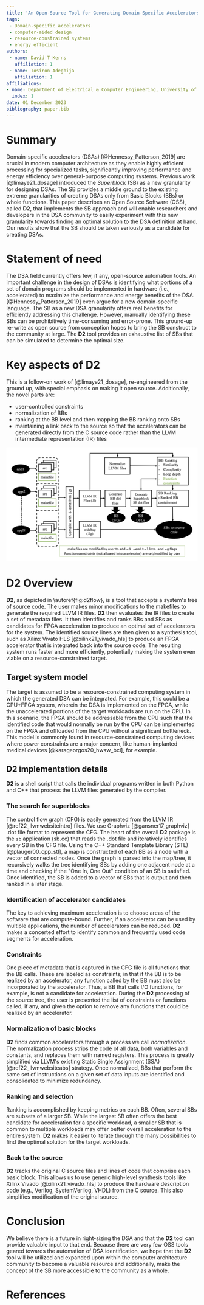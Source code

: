 ```yaml
---
title: 'An Open-Source Tool for Generating Domain-Specific Accelerators for Resource-Constrained Computing'
tags:
 - Domain-specific accelerators
 - computer-aided design
 - resource-constrained systems
 - energy efficient
authors:
 - name: David T Kerns
   affiliation: 1
 - name: Tosiron Adegbija
   affiliation: 1
affiliations:
- name: Department of Electrical & Computer Engineering, University of Arizona, Tucson, Arizona, USA
  index: 1
date: 01 December 2023
bibliography: paper.bib
---
```


# Summary
Domain-specific accelerators (DSAs) [@Hennessy_Patterson_2019] are crucial in modern computer architecture as they enable highly efficient processing for specialized tasks, significantly improving performance and energy efficiency over general-purpose computing systems. Previous work [@limaye21_dosage] introduced the _Superblock_ (SB) as a new granularity for designing DSAs. The SB provides a middle ground to the existing extreme granularities of creating DSAs only from Basic Blocks (BBs) or whole functions. This paper describes an Open Source Software (OSS), called **D2**, that implements the SB approach and will enable researchers and developers in the DSA community to easily experiment with this new granularity towards finding an optimal solution to the DSA definition at hand. Our results show that the SB should be taken seriously as a candidate for creating DSAs.

# Statement of need
The DSA field currently offers few, if any, open-source automation tools. An important challenge in the design of DSAs is identifying what portions of a set of domain programs should be implemented in hardware (i.e., accelerated) to maximize the performance and energy benefits of the DSA. [@Hennessy_Patterson_2019] even argue for a new domain-specific language. The SB as a new DSA granularity offers real benefits for efficiently addressing this challenge. However, manually identifying these SBs can be prohibitively time-consuming and error-prone. This ground-up re-write as open source from conception hopes to bring the SB construct to the community at large. The **D2** tool provides an exhaustive list of SBs that can be simulated to determine the optimal size.

# Key aspects of D2
This is a follow-on work of [@limaye21_dosage], re-engineered from the ground up, with special emphasis on making it open source. Additionally, the novel parts are:

 - user-controlled constraints
 - normalization of BBs
 - ranking at the BB level and then mapping the BB ranking onto SBs
 - maintaining a link back to the source so that the accelerators can be generated directly from the C source code rather than the LLVM intermediate representation (IR) files

![D2 Flow\label{fig:d2flow}](d2_flow.png)

# D2 Overview
**D2**, as depicted in \autoref{fig:d2flow}, is a tool that accepts a system\'s tree of source code. The user makes minor modifications to the makefiles to generate the required LLVM IR files. **D2** then evaluates the IR files to create a set of metadata files. It then identifies and ranks BBs and SBs as candidates for FPGA acceleration to produce an optimal set of accelerators for the system. The identified source lines are then given to a synthesis tool, such as Xilinx Vivato HLS [@xilinx21_vivado_hls] to produce an FPGA accelerator that is integrated back into the source code. The resulting system runs faster and more efficiently, potentially making the system even viable on a resource-constrained target.

## Target system model
The target is assumed to be a resource-constrained computing system in which the generated DSA can be integrated. For example, this could be a CPU+FPGA system, wherein the DSA is implemented on the FPGA, while the unaccelerated portions of the target workloads are run on the CPU. In this scenario, the FPGA should be addressable from the CPU such that the identified code that would normally be run by the CPU can be implemented on the FPGA and offloaded from the CPU without a significant bottleneck. This model is commonly found in resource-constrained computing devices where power constraints are a major concern, like human-implanted medical devices [@karageorgos20_hwsw_bci], for example.

## D2 implementation details
**D2** is a shell script that calls the individual programs written in both Python and C++ that process the LLVM files generated by the compiler.

### The search for superblocks
The control flow graph (CFG) is easily generated from the LLVM IR [@ref22_llvmwebsiteintro] files. We use Graphviz [@gansner17_graphviz] .dot file format to represent the CFG. The heart of the overall **D2** package is the `sb` application (sb.cc) that reads the .dot file and iteratively identifies every SB in the CFG file. Using the C++ Standard Template Library (STL) [@plauger00_cpp_stl], a map is constructed of each BB as a node with a vector of connected nodes. Once the graph is parsed into the map/tree, it recursively walks the tree identifying SBs by adding one adjacent node at a time and checking if the "One In, One Out" condition of an SB is satisfied. Once identified, the SB is added to a vector of SBs that is output and then ranked in a later stage.

### Identification of accelerator candidates
The key to achieving maximum acceleration is to choose areas of the software that are compute-bound. Further, if an accelerator can be used by multiple applications, the number of accelerators can be reduced. **D2** makes a concerted effort to identify common and frequently used code segments for acceleration.

### Constraints
One piece of metadata that is captured in the CFG file is all functions that the BB calls. These are labeled as constraints; in that if the BB is to be realized by an accelerator, any function called by the BB must also be incorporated by the accelerator. Thus, a BB that calls I/O functions, for example, is not a candidate for acceleration. During the **D2** processing of the source tree, the user is presented the list of constraints or functions called, if any, and given the option to remove any functions that could be realized by an accelerator. 
 
### Normalization of basic blocks
**D2** finds common accelerators through a process we call _normalization_. The normalization process strips the code of all data, both variables and constants, and replaces them with named registers. This process is greatly simplified via LLVM\'s existing Static Single Assignment (SSA) [@ref22_llvmwebsiteabs] strategy. Once normalized, BBs that perform the same set of instructions on a given set of data inputs are identified and consolidated to minimize redundancy.

### Ranking and selection
Ranking is accomplished by keeping metrics on each BB. Often, several SBs are subsets of a larger SB. While the largest SB often offers the best candidate for acceleration for a specific workload, a smaller SB that is common to multiple workloads may offer better overall acceleration to the entire system. **D2** makes it easier to iterate through the many possibilities to find the optimal solution for the target workloads.

### Back to the source
**D2** tracks the original C source files and lines of code that comprise each basic block. This allows us to use generic high-level synthesis tools like Xilinx Vivado [@xilinx21_vivado_hls] to produce the hardware description code (e.g., Verilog, SystemVerilog, VHDL) from the C source. This also simplifies modification of the original source.

# Conclusion
We believe there is a future in right-sizing the DSA and that the **D2** tool can provide valuable input to that end. Because there are very few OSS tools geared towards the automation of DSA identification, we hope that the **D2** tool will be utilized and expanded upon within the computer architecture community to become a valuable resource and additionally, make the concept of the SB more accessible to the community as a whole. 

# References
